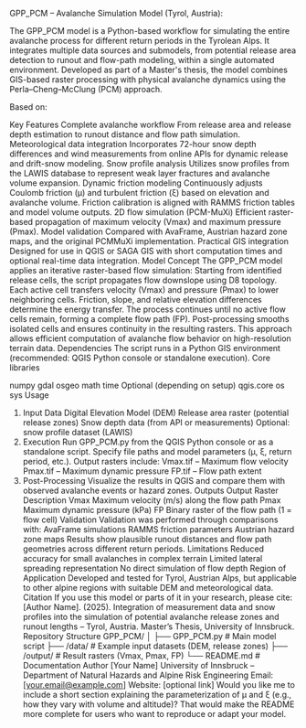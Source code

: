 GPP_PCM – Avalanche Simulation Model (Tyrol, Austria):

The GPP_PCM model is a Python-based workflow for simulating the entire avalanche process for different return periods in the Tyrolean Alps. It integrates multiple data sources and submodels, from potential release area detection to runout and flow-path modeling, within a single automated environment.
Developed as part of a Master's thesis, the model combines GIS-based raster processing with physical avalanche dynamics using the Perla–Cheng–McClung (PCM) approach.

Based on:



Key Features
Complete avalanche workflow
From release area and release depth estimation to runout distance and flow path simulation.
Meteorological data integration
Incorporates 72-hour snow depth differences and wind measurements from online APIs for dynamic release and drift-snow modeling.
Snow profile analysis
Utilizes snow profiles from the LAWIS database to represent weak layer fractures and avalanche volume expansion.
Dynamic friction modeling
Continuously adjusts Coulomb friction (μ) and turbulent friction (ξ) based on elevation and avalanche volume.
Friction calibration is aligned with RAMMS friction tables and model volume outputs.
2D flow simulation (PCM-MuXi)
Efficient raster-based propagation of maximum velocity (Vmax) and maximum pressure (Pmax).
Model validation
Compared with AvaFrame, Austrian hazard zone maps, and the original PCMMuXi implementation.
Practical GIS integration
Designed for use in QGIS or SAGA GIS with short computation times and optional real-time data integration.
Model Concept
The GPP_PCM model applies an iterative raster-based flow simulation:
Starting from identified release cells, the script propagates flow downslope using D8 topology.
Each active cell transfers velocity (Vmax) and pressure (Pmax) to lower neighboring cells.
Friction, slope, and relative elevation differences determine the energy transfer.
The process continues until no active flow cells remain, forming a complete flow path (FP).
Post-processing smooths isolated cells and ensures continuity in the resulting rasters.
This approach allows efficient computation of avalanche flow behavior on high-resolution terrain data.
Dependencies
The script runs in a Python GIS environment (recommended: QGIS Python console or standalone execution).
Core libraries

numpy
gdal
osgeo
math
time
Optional (depending on setup)
qgis.core
os
sys
Usage
1. Input Data
Digital Elevation Model (DEM)
Release area raster (potential release zones)
Snow depth data (from API or measurements)
Optional: snow profile dataset (LAWIS)
2. Execution
Run GPP_PCM.py from the QGIS Python console or as a standalone script.
Specify file paths and model parameters (μ, ξ, return period, etc.).
Output rasters include:
Vmax.tif – Maximum flow velocity
Pmax.tif – Maximum dynamic pressure
FP.tif – Flow path extent
3. Post-Processing
Visualize the results in QGIS and compare them with observed avalanche events or hazard zones.
Outputs
Output Raster	Description
Vmax	Maximum velocity (m/s) along the flow path
Pmax	Maximum dynamic pressure (kPa)
FP	Binary raster of the flow path (1 = flow cell)
Validation
Validation was performed through comparisons with:
AvaFrame simulations
RAMMS friction parameters
Austrian hazard zone maps
Results show plausible runout distances and flow path geometries across different return periods.
Limitations
Reduced accuracy for small avalanches in complex terrain
Limited lateral spreading representation
No direct simulation of flow depth
Region of Application
Developed and tested for Tyrol, Austrian Alps, but applicable to other alpine regions with suitable DEM and meteorological data.
Citation
If you use this model or parts of it in your research, please cite:
[Author Name]. (2025). Integration of measurement data and snow profiles into the simulation of potential avalanche release zones and runout lengths – Tyrol, Austria. Master’s Thesis, University of Innsbruck.
Repository Structure
GPP_PCM/
│
├── GPP_PCM.py              # Main model script
├── /data/                  # Example input datasets (DEM, release zones)
├── /output/                # Result rasters (Vmax, Pmax, FP)
└── README.md               # Documentation
Author
[Your Name]
University of Innsbruck – Department of Natural Hazards and Alpine Risk Engineering
Email: [your.email@example.com]
Website: [optional link]
Would you like me to include a short section explaining the parameterization of μ and ξ (e.g., how they vary with volume and altitude)? That would make the README more complete for users who want to reproduce or adapt your model.
